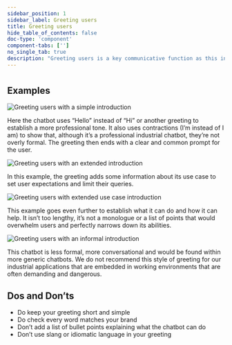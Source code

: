 ```yaml
---
sidebar_position: 1
sidebar_label: Greeting users
title: Greeting users
hide_table_of_contents: false
doc-type: 'component'
component-tabs: ['']
no_single_tab: true
description: "Greeting users is a key communicative function as this introduces your chatbot to your users, establishes its voice, and can be used to clarify your chatbot’s abilities and constraints."
---
```


# 

## Examples

![Greeting users with a simple introduction](https://www.figma.com/design/wEptRgAezDU1z80Cn3eZ0o/iX-Pattern-Illustrations?node-id=3218-4327&t=etx1DcSbA7VDx5xD-4)

Here the chatbot uses “Hello” instead of “Hi” or another greeting to establish a more professional tone. It also uses contractions (I’m instead of I am) to show that, although it’s a professional industrial chatbot, they’re not overly formal. The greeting then ends with a clear and common prompt for the user. 

![Greeting users with an extended introduction](https://www.figma.com/design/wEptRgAezDU1z80Cn3eZ0o/iX-Pattern-Illustrations?node-id=3218-4410&t=etx1DcSbA7VDx5xD-4) 

In this example, the greeting adds some information about its use case to set user expectations and limit their queries.

![Greeting users with extended use case introduction](https://www.figma.com/design/wEptRgAezDU1z80Cn3eZ0o/iX-Pattern-Illustrations?node-id=3218-4412&t=etx1DcSbA7VDx5xD-4) 

This example goes even further to establish what it can do and how it can help. It isn’t too lengthy, it’s not a monologue or a list of points that would overwhelm users and perfectly narrows down its abilities. 

![Greeting users with an informal introduction](https://www.figma.com/design/wEptRgAezDU1z80Cn3eZ0o/iX-Pattern-Illustrations?node-id=3218-4414&t=etx1DcSbA7VDx5xD-4)

This chatbot is less formal, more conversational and would be found within more generic chatbots. We do not recommend this style of greeting for our industrial applications that are embedded in working environments that are often demanding and dangerous. 

## Dos and Don’ts

- Do keep your greeting short and simple  
-	Do check every word matches your brand  
-	Don’t add a list of bullet points explaining what the chatbot can do   
-	Don’t use slang or idiomatic language in your greeting 
